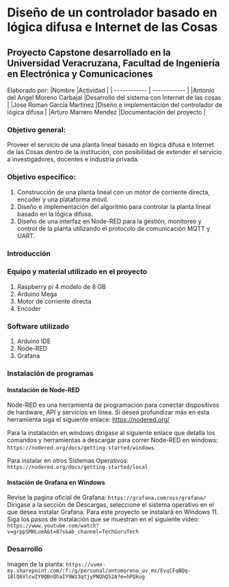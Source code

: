 # Diseño de un controlador basado en lógica difusa e Internet de las Cosas 
## Proyecto Capstone desarrollado en la Universidad Veracruzana, Facultad de Ingeniería en Electrónica y Comunicaciones

Elaborado por:
|Nombre   |Actividad   |
| ------------ | ------------ |
|Antonio del Angel Moreno Carbajal   |Desarrollo del sistema con Internet de las cosas   |
|Jose Roman García Martínez    |Diseño e implementación del controlador de lógica difusa   |
|Arturo Marrero Mendez   |Documentación del proyecto   |
 
### Objetivo general:
Proveer el servicio de una planta lineal basado en lógica difusa e Internet de las Cosas dentro de la institución, con posibilidad de extender el servicio a investigadores, docentes e industria privada. 

### Objetivo especifico: 
1. Construcción de una planta lineal con un motor de corriente directa, encoder y una plataforma móvil.
2. Diseño e implementación del algoritmo para controlar la planta lineal basado en la lógica difusa.
3. Diseño de una interfaz en Node-RED para la gestión, monitoreo y control de la planta utilizando el protocolo de comunicación MQTT y UART.

### Introducción

### Equipo y material utilizado en el proyecto
1. Raspberry pi 4 modelo de 8 GB
2. Arduino Mega 
3. Motor de corriente directa
4. Encoder 

### Software utilizado
1. Arduino IDE
2. Node-RED
3. Grafana

### Instalación de programas

#### Instalación de Node-RED
Node-RED es una herramienta de programación para conectar dispositivos de hardware, API y servicios en línea. Si desea profundizar más en esta herramienta siga el siguiente enlace: https://nodered.org/ 

Para la instalación en windows dirigase al siguiente enlace que detalla los comandos y herramientas a descargar para correr Node-RED en windows: `https://nodered.org/docs/getting-started/windows`.

Para instalar en otros Sistemas Operativos: `https://nodered.org/docs/getting-started/local`

#### Instación de Grafana en Windows
Revise la pagina oficial de Grafana: `https://grafana.com/oss/grafana/`
Dirigase a la sección de Descargas, seleccione el sistema operativo en el que desea instalar Grafana. Para este proyecto se instalará en Windows 11.
Siga los pasos de instalación que se muestran en el siguiente video:
`https://www.youtube.com/watch?v=grppSMHLueA&t=87s&ab_channel=TechGuruTech`

### Desarrollo

Imagen de la planta: `https://uvmx-my.sharepoint.com/:f:/g/personal/antomoreno_uv_mx/EvuCFqBQq-1BlQ6VlcwIY0QBnQhaIY9Wz3qtjyPNQhQS2A?e=hPQkug`
